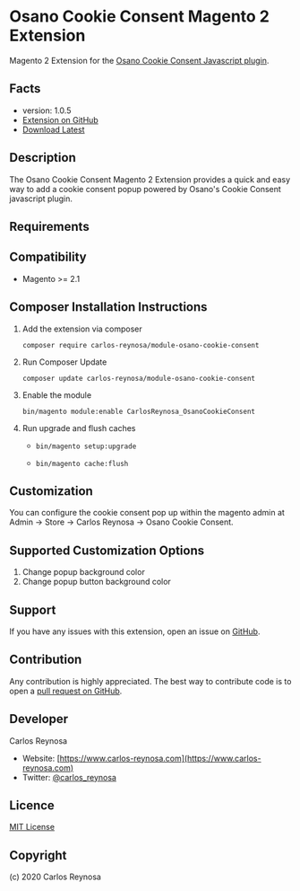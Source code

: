 Osano Cookie Consent Magento 2 Extension
=====================
Magento 2 Extension for the [Osano Cookie Consent Javascript plugin](https://www.osano.com/cookieconsent).

Facts
-----
- version: 1.0.5
- [Extension on GitHub](https://github.com/carlos-reynosa/module-osano-cookie-consent)
- [Download Latest](https://github.com/carlos-reynosa/module-osano-cookie-consent/archive/master.zip)

Description
-----------
The Osano Cookie Consent Magento 2 Extension provides a quick and easy way to add a cookie consent popup powered by Osano's Cookie Consent javascript plugin. 

Requirements
------------

Compatibility
-------------
- Magento >= 2.1

Composer Installation Instructions
-------------------------

1. Add the extension via composer

    `composer require carlos-reynosa/module-osano-cookie-consent`

2. Run Composer Update

    `composer update carlos-reynosa/module-osano-cookie-consent`

3. Enable the module

    `bin/magento module:enable CarlosReynosa_OsanoCookieConsent`

4. Run upgrade and flush caches

    * `bin/magento setup:upgrade`
    
    * `bin/magento cache:flush`

Customization 
--------------
You can configure the cookie consent pop up within the magento admin at Admin -> Store -> Carlos Reynosa -> Osano Cookie Consent.

Supported Customization Options
-------------
1. Change popup background color
2. Change popup button background color

Support
-------
If you have any issues with this extension, open an issue on [GitHub](https://github.com/carlos-reynosa/module-osano-cookie-consent/issues).

Contribution
------------
Any contribution is highly appreciated. The best way to contribute code is to open a [pull request on GitHub](https://github.com/carlos-reynosa/module-osano-cookie-consent/pulls).

Developer
---------
Carlos Reynosa

- Website: [https://www.carlos-reynosa.com](https://www.carlos-reynosa.com)
- Twitter: [@carlos_reynosa](https://twitter.com/carlos_reynosa)

Licence
-------
[MIT License](https://github.com/carlos-reynosa/module-osano-cookie-consent/blob/master/LICENSE)

Copyright
---------
(c) 2020 Carlos Reynosa
